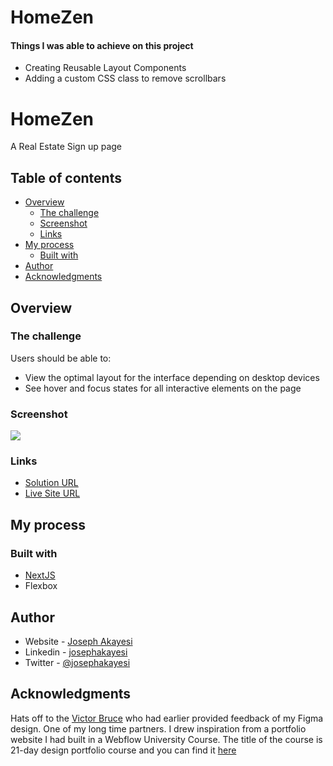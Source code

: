 # HomeZen

#### Things I was able to achieve on this project

- Creating Reusable Layout Components
- Adding a custom CSS class to remove scrollbars

# HomeZen

A Real Estate Sign up page

## Table of contents

- [Overview](#overview)
  - [The challenge](#the-challenge)
  - [Screenshot](#screenshot)
  - [Links](#links)
- [My process](#my-process)
  - [Built with](#built-with)
- [Author](#author)
- [Acknowledgments](#acknowledgments)

## Overview

### The challenge

Users should be able to:

- View the optimal layout for the interface depending on desktop devices
- See hover and focus states for all interactive elements on the page

### Screenshot

![](./public/desktop.png)

### Links

- [Solution URL](https://github.com/josephakayesi/homezen)
- [Live Site URL](https://homezen.vercel.app/)

## My process

### Built with

- [NextJS](https://nextjs.org/)
- Flexbox

## Author

- Website - [Joseph Akayesi](https://www.josephakayesi.com)
- Linkedin - [josephakayesi](https://www.linkedin.com/in/josephakayesi/)
- Twitter - [@josephakayesi](https://www.twitter.com/josepakayesi)

## Acknowledgments

Hats off to the [Victor Bruce](https://twitter.com/Victorbruce3) who had earlier provided feedback of my Figma design. One of my long time partners. I drew inspiration from a portfolio website I had built in a Webflow University Course. The title of the course is 21-day design portfolio course and you can find it [here](https://university.webflow.com/course-lesson/portfolio-course-introduction)
